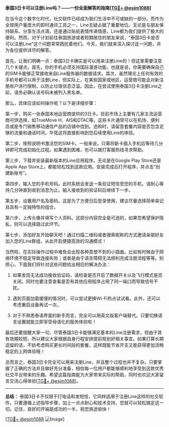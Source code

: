 **泰国3日卡可以注册Line吗？——一份全面解答的指南[[TG💪+ @esim1088](https://t.me/s/esim1088)]**

在当今这个数字化时代，社交软件已经成为我们生活中不可或缺的一部分。而作为全球用户量庞大的即时通讯工具之一，Line无疑占据了重要地位。无论是与朋友保持联系、分享生活点滴，还是通过贴纸表情传递情感，Line都为我们提供了极大的便利。然而，对于计划前往泰国旅游或者短期居住的朋友来说，“泰国3日卡是否可以注册Line”这个问题常常困扰着他们。今天，我们就来深入探讨这一问题，并为各位提供详尽的解答。

首先，让我们明确一点：泰国3日卡确实是可以用来注册Line的！但这里需要注意几个关键点。首先，你的手机必须支持国际漫游功能，也就是说，你需要确保自己的SIM卡能够正常接收来自Line服务器的数据请求。其次，虽然理论上任何有效的手机号都可以用于注册Line，但实际上，在某些国家或地区，运营商可能会对新注册账户进行限制，以防止垃圾信息泛滥。因此，在尝试使用泰国3日卡注册Line之前，请务必确认该号码未被列入黑名单。

那么，具体应该如何操作呢？以下是详细步骤：

第一步，购买一张泰国本地运营商提供的3日卡。目前市场上主要有几家主流运营商可供选择，如TrueMove H、AIS和DTAC等。这些卡片通常可以在机场、便利店或是专门销售移动通信产品的店铺中找到。选购时，请留意套餐内容是否包含足够的流量和通话时间，毕竟这将直接影响到您后续使用Line的体验。

第二步，按照说明书激活您的SIM卡。一般来说，只需将新卡插入手机后等待几分钟即可完成初始化过程。如果遇到困难，也可以拨打客服热线寻求帮助。

第三步，下载并安装最新版本的Line应用程序。无论是在Google Play Store还是Apple App Store上，都能轻松找到这款应用。安装完成后打开程序，并点击“创建新账号”。

第四步，输入您的手机号码。此时系统会发送一条验证短信至您的手机，请耐心等待几分钟直到收到消息为止。输入接收到的验证码后继续下一步。

第五步，设置用户名及密码。这是为了方便日后登录使用，建议尽量选择简单易记且具有一定独特性的组合。

第六步，上传头像并填写个人资料。这部分内容完全是可选的，如果您希望保护隐私，则可以选择跳过此环节。

第七步，添加好友开始聊天吧！通过扫描二维码或者搜索昵称的方式邀请亲朋好友加入您的Line群组，从此开启便捷高效的沟通模式！

当然啦，在实际操作过程中难免会出现各种意想不到的小插曲。比如有时候由于网络环境不稳定导致连接失败；或者是由于语言障碍无法顺利完成注册流程等等。别担心，下面我们将针对这些问题给出相应的解决办法：

1. 如果发现无法成功接收验证码，请检查是否开启了数据开关以及飞行模式是否关闭。同时也要注意查看是否有其他应用程序占用了同一端口而导致信号干扰。
   
2. 遇到页面加载缓慢的情况时，可以尝试更换Wi-Fi热点试试看。此外，还可以考虑重启设备再试一次。
   
3. 对于不熟悉泰语界面的新手而言，完全可以用英文版客户端替代。只要切换语言设置就能立即享受母语化的服务体验啦！

最后还要提醒大家一句，尽管泰国3日卡能够满足基本的Line注册需求，但由于其有效期较短，所以建议大家根据自身行程安排提前规划好相关事宜。如果打算长期逗留的话，不妨考虑购买更长时间段的套餐，这样既能节省开支又能获得更加流畅稳定的上网体验哦！

总而言之，泰国3日卡完全可以用来注册Line，并且整个过程也并不复杂。只要掌握了正确的方法并且做好充分准备，相信每一位用户都能够顺利地享受到这款优秀社交平台带来的乐趣。希望这篇指南能为大家带来实际的帮助，同时也欢迎大家留言交流心得体验[[TG💪+ @esim1088](https://t.me/s/esim1088)]。

---

**总结：**
泰国3日卡不仅限于打电话和发短信，它同样适用于注册Line这样的社交软件。只要遵循上述指导步骤，加上一点点耐心和技术支持，您就可以轻松搞定这一切。记住，良好的开端是成功的一半，祝您旅途愉快！

[[TG💪+ @esim1088](https://t.me/s/esim1088) ![Image](https://i.postimg.cc/4NQfJmqS/Snipaste-2025-05-13-00-14-12.png)]